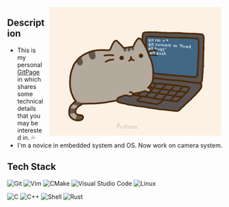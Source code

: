 <img width="400px" style="margin: 5px 5px 10px 10px;" align="right" alt="pusheencode-gif" src="https://raw.githubusercontent.com/HangX-Ma/HangX-Ma/main/assets/pusheencode.gif" />

## Description

- This is my personal [GitPage](https://hangx-ma.github.io) in which shares some technical details that you may be interested in. 💦
- I'm a novice in embedded system and OS. Now work on camera system.


## Tech Stack

![Git](https://img.shields.io/badge/-Git-333333?style=flat&logo=git)
![Vim](https://img.shields.io/badge/-Vim-333333?style=flat&logo=vim)
![CMake](https://img.shields.io/badge/-CMake-333333?style=flat&logo=cmake)
![Visual Studio Code](https://img.shields.io/badge/Visual%20Studio%20Code-333333?style=flat&logo=visual-studio-code&logoColor=white)
![Linux](https://img.shields.io/badge/-Linux-333333?style=flat&logo=Linux&logoColor=FCC624)

![C](https://img.shields.io/badge/-C-333333?style=flat&logo=c)
![C++](https://img.shields.io/badge/-C%2B%2B-333333?style=flat&logo=c%2B%2B)
![Shell](https://img.shields.io/badge/-Shell-333333?style=flat&logo=shell)
![Rust](https://img.shields.io/badge/-Rust-333333?style=flat&logo=rust)

<!--
<div align="left" class="box" id="info">
  <!--<img src="https://github-readme-stats.vercel.app/api?username=HangX-Ma&theme=tokyonight&rank_icon=github&show_icons=true&include_all_commits=true&hide_border=true" alt="HangX-Ma's github stats" /></br>
  <a href="https://HangX-Ma.github.io"><img src="https://img.shields.io/static/v1?logo=github&label=&message=GitPage&color=36393f&style=for-the-badge" alt="github"></a>
  <a href="mailto:contour.9x@gmail.com"><img src="https://img.shields.io/badge/Gmail-EA4335.svg?style=for-the-badge&logo=Gmail&logoColor=white" alt="email" /></a>
  <img src="https://komarev.com/ghpvc/?username=HangX-Ma&label=Github+Visits&color=61afef&style=for-the-badge" />
</div>-->

<!--
**HangX-Ma/HangX-Ma** is a ✨ _special_ ✨ repository because its `README.md` (this file) appears on your GitHub profile.

Here are some ideas to get you started:

- 🔭 I’m currently working on ...
- 🌱 I’m currently learning ...
- 👯 I’m looking to collaborate on ...
- 🤔 I’m looking for help with ...
- 💬 Ask me about ...
- 📫 How to reach me: ...
- 😄 Pronouns: ...
- ⚡ Fun fact: ...
-->
